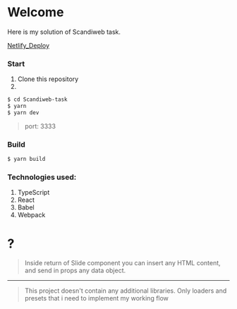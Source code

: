 # Welcome

Here is my solution of Scandiweb task.

[Netlify_Deploy](https://k-gorod-scandiweb-task.netlify.app/)

### Start

1. Clone this repository
2. 
```sh
$ cd Scandiweb-task
$ yarn
$ yarn dev
```
> port: 3333

### Build

```sh
$ yarn build
```

### Technologies used: 

1. TypeScript
2. React
3. Babel
4. Webpack

# ?
> Inside return of Slide component you can insert any HTML content, and send in props any data object.

---

> This project doesn't contain any additional libraries. Only loaders and presets that i need to implement my working flow 

